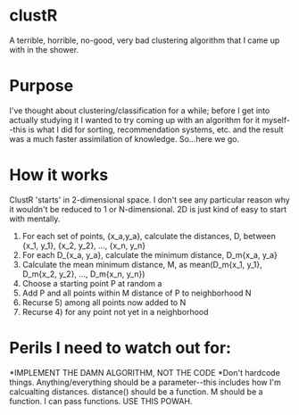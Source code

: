 clustR
======
A terrible, horrible, no-good, very bad clustering algorithm that I came up with in the shower.

Purpose
======
  I've thought about clustering/classification for a while; before I get into actually studying it I
  wanted to try coming up with an algorithm for it myself--this is what I did for sorting, recommendation
  systems, etc. and the result was a much faster assimilation of knowledge. So...here we go.

How it works
=======
  ClustR 'starts' in 2-dimensional space. I don't see any particular reason why it wouldn't be reduced to 1 or N-dimensional. 2D is just kind of easy to start with mentally.  
  1) For each set of points, {x_a,y_a}, calculate the distances, D, between {x_1, y_1}, {x_2, y_2}, ..., {x_n, y_n}  
  2) For each D_{x_a, y_a}, calculate the minimum distance, D_m{x_a, y_a}  
  3) Calculate the mean minimum distance, M, as mean(D_m{x_1, y_1}, D_m{x_2, y_2}, ..., D_m{x_n, y_n})  
  4) Choose a starting point P at random a  
  5) Add P and all points within M distance of P to neighborhood N  
  5) Recurse 5) among all points now added to N  
  6) Recurse 4) for any point not yet in a neighborhood   

Perils I need to watch out for:
=======
  *IMPLEMENT THE DAMN ALGORITHM, NOT THE CODE
  *Don't hardcode things. Anything/everything should be a parameter--this includes how I'm calcualting distances. distance() should be a function. M should be a function. I can pass functions. USE THIS POWAH.
